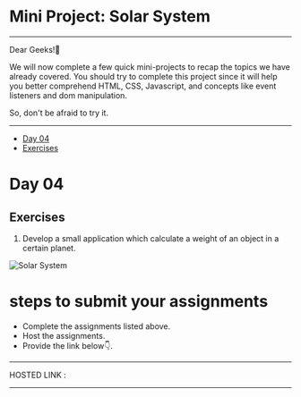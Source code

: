 # Mini Project: Solar System

<hr>

Dear Geeks!👋 

We will now complete a few quick mini-projects to recap the topics we have already covered.
You should try to complete this project since it will help you better comprehend HTML, CSS, Javascript, and concepts like event listeners and dom manipulation.

So, don't be afraid to try it.

<hr>

- [Day 04](#day-04)
 - [Exercises](#exercises)


# Day 04

## Exercises


1. Develop a small application which calculate a weight of an object in a certain planet. 

![Solar System](./image/dom_min_project_solar_system_day_4.1.gif)

# steps to submit your assignments

- Complete the assignments listed above.
- Host the assignments.
- Provide the link below👇.

<hr>

HOSTED LINK :  

<hr>
